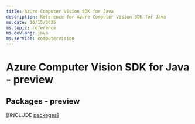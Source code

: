 ```yaml
---
title: Azure Computer Vision SDK for Java
description: Reference for Azure Computer Vision SDK for Java
ms.date: 10/15/2025
ms.topic: reference
ms.devlang: java
ms.service: computervision
---
```

# Azure Computer Vision SDK for Java - preview
## Packages - preview
[!INCLUDE [packages](computer-vision-index.md)]